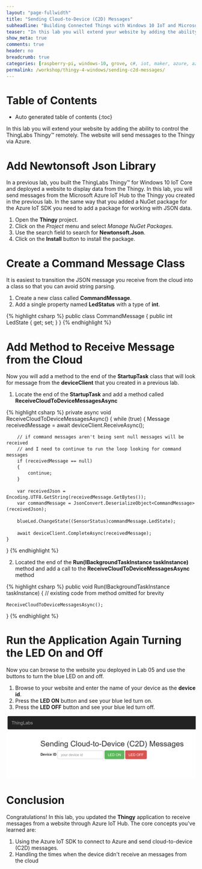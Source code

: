 ```yaml
---
layout: "page-fullwidth"
title: "Sending Cloud-to-Device (C2D) Messages"
subheadline: "Building Connected Things with Windows 10 IoT and Microsoft Azure"
teaser: "In this lab you will extend your website by adding the ability to control the THingLabs Thingy&trade; remotely. The website will send messages to the Thingy via Azure."
show_meta: true
comments: true
header: no
breadcrumb: true
categories: [raspberry-pi, windows-10, grove, c#, iot, maker, azure, azure-iot-hub]
permalink: /workshop/thingy-4-windows/sending-c2d-messages/
---
```


# Table of Contents
*  Auto generated table of contents
{:toc}

In this lab you will extend your website by adding the ability to control the ThingLabs Thingy&trade; remotely. The website will send messages to the Thingy via Azure.

# Add Newtonsoft Json Library
In a previous lab, you built the ThingLabs Thingy&trade; for Windows 10 IoT Core and deployed a website to display data from the Thingy. In this lab, you will send messages from the Microsoft Azure IoT Hub to the Thingy you created in the previous lab. In the same way that you added a NuGet package for the Azure IoT SDK you need to add a package for working with JSON data. 

1. Open the __Thingy__ project.
2. Click on the _Project_ menu and select _Manage NuGet Packages._
3. Use the search field to search for __Newtonsoft.Json__.
4. Click on the __Install__ button to install the package.

# Create a Command Message Class
It is easiest to transition the JSON message you receive from the cloud into a class so that you can avoid string parsing.

1. Create a new class called __CommandMessage__.
2. Add a single property named __LedStatus__ with a type of __int__.

{% highlight csharp %}
public class CommandMessage
{
    public int LedState { get; set; }
}
{% endhighlight %}

# Add Method to Receive Message from the Cloud
Now you will add a method to the end of the __StartupTask__ class that will look for message from the __deviceClient__ that you created in a previous lab.

1. Locate the end of the __StartupTask__ and add a method called __ReceiveCloudToDeviceMessagesAsync__

{% highlight csharp %}
private async void ReceiveCloudToDeviceMessagesAsync()
{
    while (true)
    {
        Message receivedMessage = await deviceClient.ReceiveAsync();

        // if command messages aren't being sent null messages will be received
        // and I need to continue to run the loop looking for command messages
        if (receivedMessage == null)
        {
            continue;
        }

        var receivedJson = Encoding.UTF8.GetString(receivedMessage.GetBytes());
        var commandMessage = JsonConvert.DeserializeObject<CommandMessage>(receivedJson);

        blueLed.ChangeState((SensorStatus)commandMessage.LedState);

        await deviceClient.CompleteAsync(receivedMessage);
    }
}
{% endhighlight %}

2. Located the end of the __Run(IBackgroundTaskInstance taskInstance)__ method and add a call to the __ReceiveCloudToDeviceMessagesAsync__ method

{% highlight csharp %}
public void Run(IBackgroundTaskInstance taskInstance)
{
    // existing code from method omitted for brevity
    
    ReceiveCloudToDeviceMessagesAsync();
}
{% endhighlight %}

# Run the Application Again Turning the LED On and Off
Now you can browse to the website you deployed in Lab 05 and use the buttons to turn the blue LED on and off.

1. Browse to your website and enter the name of your device as the __device id__.
2. Press the __LED ON__ button and see your blue led turn on.
3. Press the __LED OFF__ button and see your blue led turn off.

![Send LED ON and OFF messages](/images/workshops/thingy-4-windows/sending-c2d-messages.png) 

# Conclusion
Congratulations! In this lab, you updated the __Thingy__ application to receive messages from a website through Azure IoT Hub. The core concepts you've learned are:

1. Using the Azure IoT SDK to connect to Azure and send cloud-to-device (C2D) messages.
2. Handling the times when the device didn't receive an messages from the cloud
